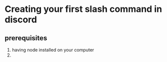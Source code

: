 # Creating your first slash command in discord
## prerequisites
1. having node installed on your computer
2. 